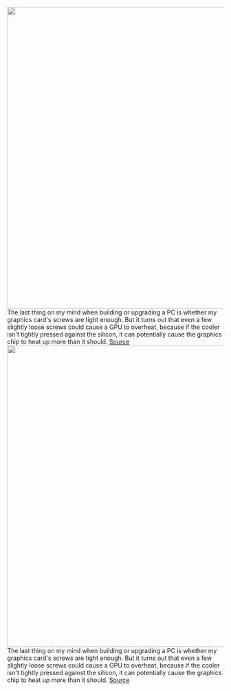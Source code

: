 <img src='https://cdn.vox-cdn.com/thumbor/LJHuFJfpqr6vHgGY8AKdW9bWIU8=/0x0:2040x1351/1200x800/filters:focal(857x513:1183x839)/cdn.vox-cdn.com/uploads/chorus_image/image/66340464/twarren_190730_3576_0001.0.jpg' width='700px' /><br/>
The last thing on my mind when building or upgrading a PC is whether my graphics card's screws are tight enough. But it turns out that even a few slightly loose screws could cause a GPU to overheat, because if the cooler isn't tightly pressed against the silicon, it can potentially cause the graphics chip to heat up more than it should.
<a href='https://www.theverge.com/2020/2/19/21144801/amd-graphics-card-gpu-overheat-loose-screw-pressure'> Source <a/><img src='https://cdn.vox-cdn.com/thumbor/LJHuFJfpqr6vHgGY8AKdW9bWIU8=/0x0:2040x1351/1200x800/filters:focal(857x513:1183x839)/cdn.vox-cdn.com/uploads/chorus_image/image/66340464/twarren_190730_3576_0001.0.jpg' width='700px' /><br/>
The last thing on my mind when building or upgrading a PC is whether my graphics card's screws are tight enough. But it turns out that even a few slightly loose screws could cause a GPU to overheat, because if the cooler isn't tightly pressed against the silicon, it can potentially cause the graphics chip to heat up more than it should.
<a href='https://www.theverge.com/2020/2/19/21144801/amd-graphics-card-gpu-overheat-loose-screw-pressure'> Source <a/>